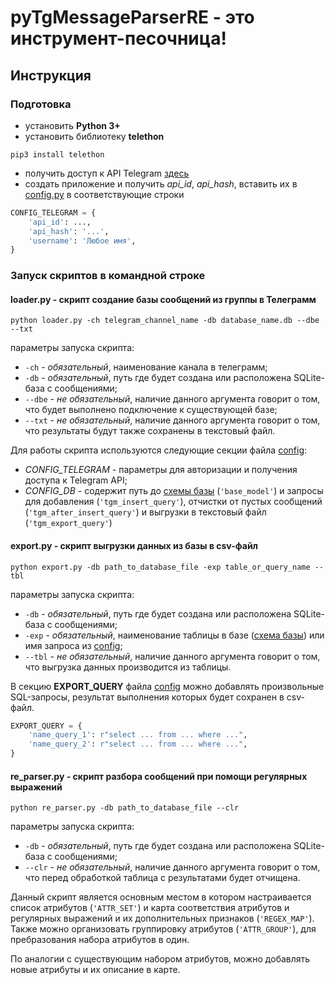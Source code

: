 # pyTgMessageParserRE - это инструмент-песочница! 

## Инструкция

### Подготовка
- установить **Python 3+**
- установить библиотеку **telethon**

```commandline
pip3 install telethon
```
- получить доступ к API Telegram [здесь](https://my.telegram.org/apps)
- создать приложение и получить *api_id*, *api_hash*, вставить их в [config.py](/config.py) в соответствующие строки
```python
CONFIG_TELEGRAM = {
    'api_id': ...,
    'api_hash': '...',
    'username': 'Любое имя',
}
```

### Запуск скриптов в командной строке


#### **loader.py** - скрипт создание базы сообщений из группы в Телеграмм
```commandline
python loader.py -ch telegram_channel_name -db database_name.db --dbe --txt
```
параметры запуска скрипта:
- `-ch` - *обязательный*, наименование канала в телеграмм;
- `-db` - *обязательный*, путь где будет создана или расположена SQLite-база с сообщениями;
- `--dbe` - *не обязательный*, наличие данного аргумента говорит о том, что будет выполнено подключение к существующей базе;
- `--txt` - *не обязательный*, наличие данного аргумента говорит о том, что результаты будут также сохранены в текстовый файл.

Для работы скрипта используются следующие секции файла [config](/config.py):
- *CONFIG_TELEGRAM* - параметры для авторизации и получения доступа к Telegram API;
- *CONFIG_DB* - содержит путь до [схемы базы](/schema.sql) (`'base_model'`)
и запросы для добавления (`'tgm_insert_query'`), 
отчистки от пустых сообщений (`'tgm_after_insert_query'`)
и выгрузки в текстовый файл (`'tgm_export_query'`)


#### **export.py** - скрипт выгрузки данных из базы в csv-файл
```commandline
python export.py -db path_to_database_file -exp table_or_query_name --tbl
```
параметры запуска скрипта:
- `-db` - *обязательный*, путь где будет создана или расположена SQLite-база с сообщениями;
- `-exp` - *обязательный*, наименование таблицы в базе ([схема базы](/schema.sql)) или имя запроса из [config](/config.py);
- `--tbl` - *не обязательный*, наличие данного аргумента говорит о том, что выгрузка данных производится из таблицы.

В секцию **EXPORT_QUERY** файла [config](/config.py) можно добавлять произвольные SQL-запросы,
результат выполнения которых будет сохранен в csv-файл.
```python
EXPORT_QUERY = {
    'name_query_1': r"select ... from ... where ...",
    'name_query_2': r"select ... from ... where ...",
}
```

#### **re_parser.py** - скрипт разбора сообщений при помощи регулярных выражений
```commandline
python re_parser.py -db path_to_database_file --clr
```
параметры запуска скрипта:
- `-db` - *обязательный*, путь где будет создана или расположена SQLite-база с сообщениями;
- `--clr` - *не обязательный*, наличие данного аргумента говорит о том, что перед обработкой таблица с результатами будет отчищена.

Данный скрипт является основным местом в котором настраивается список атрибутов (`'ATTR_SET'`)
и карта соответствия атрибутов и регулярных выражений и их дополнительных признаков (`'REGEX_MAP'`).
Также можно организовать группировку атрибутов (`'ATTR_GROUP'`), для пребразования набора атрибутов в один.

По аналогии с существующим набором атрибутов, можно добавлять новые атрибуты и их описание в карте.
